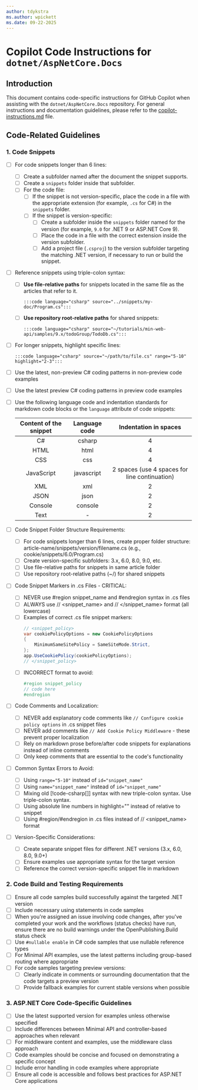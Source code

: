 ```yaml
---
author: tdykstra
ms.author: wpickett
ms.date: 09-22-2025
---
```


# Copilot Code Instructions for `dotnet/AspNetCore.Docs`

## Introduction
This document contains code-specific instructions for GitHub Copilot when assisting with the `dotnet/AspNetCore.Docs` repository. For general instructions and documentation guidelines, please refer to the [copilot-instructions.md](./copilot-instructions.md) file.

## Code-Related Guidelines

### 1. Code Snippets
- [ ] For code snippets longer than 6 lines:
  - [ ] Create a subfolder named after the document the snippet supports.
  - [ ] Create a `snippets` folder inside that subfolder.
  - [ ] For the code file:
     - [ ] If the snippet is not version-specific, place the code in a file with the appropriate extension (for example, `.cs` for C#) in the `snippets` folder.
     - [ ] If the snippet is version-specific:
        - [ ] Create a subfolder inside the `snippets` folder named for the version (for example, `9.0` for .NET 9 or ASP.NET Core 9).
        - [ ] Place the code in a file with the correct extension inside the version subfolder.
        - [ ] Add a project file (`.csproj`) to the version subfolder targeting the matching .NET version, if necessary to run or build the snippet.
- [ ] Reference snippets using triple-colon syntax:
  - [ ] **Use file-relative paths** for snippets located in the same file as the articles that refer to it.
    ```
    :::code language="csharp" source="../snippets/my-doc/Program.cs":::
    ```
  - [ ] **Use repository root-relative paths** for shared snippets:
    ```
    :::code language="csharp" source="~/tutorials/min-web-api/samples/9.x/todoGroup/TodoDb.cs":::
    ```
- [ ] For longer snippets, highlight specific lines:
  ```
  :::code language="csharp" source="~/path/to/file.cs" range="5-10" highlight="2-3":::
  ```
- [ ] Use the latest, non-preview C# coding patterns in non-preview code examples
- [ ] Use the latest preview C# coding patterns in preview code examples
- [ ] Use the following language code and indentation standards for markdown code blocks or the `language` attribute of code snippets:

  Content of the snippet | Language code | Indentation in spaces
  :--------------------: | :-----------: | :-------------------:
  C#                     | csharp        | 4
  HTML                   | html          | 4
  CSS                    | css           | 4
  JavaScript             | javascript    | 2 spaces (use 4 spaces for line continuation)
  XML                    | xml           | 2
  JSON                   | json          | 2
  Console                | console       | 2
  Text                   | -             | 2

- [ ] Code Snippet Folder Structure Requirements:
  - [ ] For code snippets longer than 6 lines, create proper folder structure: article-name/snippets/version/filename.cs (e.g., cookie/snippets/6.0/Program.cs)
  - [ ] Create version-specific subfolders: 3.x, 6.0, 8.0, 9.0, etc.
  - [ ] Use file-relative paths for snippets in same article folder
  - [ ] Use repository root-relative paths (~/) for shared snippets
- [ ] Code Snippet Markers in .cs Files - CRITICAL:
  - [ ] NEVER use #region snippet_name and #endregion syntax in .cs files
  - [ ] ALWAYS use // <snippet_name> and // </snippet_name> format (all lowercase)
  - [ ] Examples of correct .cs file snippet markers:
    ```csharp
    // <snippet_policy>
    var cookiePolicyOptions = new CookiePolicyOptions
    {
        MinimumSameSitePolicy = SameSiteMode.Strict,
    };
    app.UseCookiePolicy(cookiePolicyOptions);
    // </snippet_policy>
    ```
  - [ ] INCORRECT format to avoid:
    ```csharp
    #region snippet_policy
    // code here
    #endregion
    ```
- [ ] Code Comments and Localization:
  - [ ] NEVER add explanatory code comments like `// Configure cookie policy options` in .cs snippet files
  - [ ] NEVER add comments like `// Add Cookie Policy Middleware` - these prevent proper localization
  - [ ] Rely on markdown prose before/after code snippets for explanations instead of inline comments
  - [ ] Only keep comments that are essential to the code's functionality
- [ ] Common Syntax Errors to Avoid:
  - [ ] Using `range="5-10"` instead of `id="snippet_name"`
  - [ ] Using `name="snippet_name"` instead of `id="snippet_name"`
  - [ ] Mixing old [!code-csharp[]] syntax with new triple-colon syntax.  Use triple-colon syntax.
  - [ ] Using absolute line numbers in highlight="" instead of relative to snippet
  - [ ] Using #region/#endregion in .cs files instead of // <snippet_name> format
- [ ] Version-Specific Considerations:
  - [ ] Create separate snippet files for different .NET versions (3.x, 6.0, 8.0, 9.0+)
  - [ ] Ensure examples use appropriate syntax for the target version
  - [ ] Reference the correct version-specific snippet file in markdown

### 2. Code Build and Testing Requirements
- [ ] Ensure all code samples build successfully against the targeted .NET version
- [ ] Include necessary using statements in code samples
- [ ] When you're assigned an issue involving code changes, after you've completed your work and the workflows (status checks) have run, ensure there are no build warnings under the OpenPublishing.Build status check
- [ ] Use `#nullable enable` in C# code samples that use nullable reference types
- [ ] For Minimal API examples, use the latest patterns including group-based routing where appropriate
- [ ] For code samples targeting preview versions:
  - [ ] Clearly indicate in comments or surrounding documentation that the code targets a preview version
  - [ ] Provide fallback examples for current stable versions when possible

### 3. ASP.NET Core Code-Specific Guidelines
- [ ] Use the latest supported version for examples unless otherwise specified
- [ ] Include differences between Minimal API and controller-based approaches when relevant
- [ ] For middleware content and examples, use the middleware class approach
- [ ] Code examples should be concise and focused on demonstrating a specific concept
- [ ] Include error handling in code examples where appropriate
- [ ] Ensure all code is accessible and follows best practices for ASP.NET Core applications